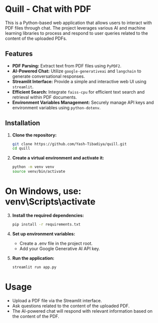 # Quill - Chat with PDF

This is a Python-based web application that allows users to interact with PDF files through chat. The project leverages various AI and machine learning libraries to process and respond to user queries related to the content of the uploaded PDFs.

## Features

- **PDF Parsing:** Extract text from PDF files using `PyPDF2`.
- **AI-Powered Chat:** Utilize `google-generativeai` and `langchain` to generate conversational responses.
- **Streamlit Interface:** Provide a simple and interactive web UI using `streamlit`.
- **Efficient Search:** Integrate `faiss-cpu` for efficient text search and retrieval within PDF documents.
- **Environment Variables Management:** Securely manage API keys and environment variables using `python-dotenv`.

## Installation

1. **Clone the repository:**
   ```bash
   git clone https://github.com/Yash-Tibadiya/quill.git
   cd quill

2. **Create a virtual environment and activate it:**
   ```bash
   python -m venv venv
   source venv/bin/activate

  # On Windows, use: venv\Scripts\activate

3. **Install the required dependencies:**
   ```bash
   pip install -r requirements.txt

4. **Set up environment variables:**
   - Create a .env file in the project root.
   - Add your Google Generative AI API key.

5. **Run the application:**
   ```bash
   streamlit run app.py


# Usage
- Upload a PDF file via the Streamlit interface.
- Ask questions related to the content of the uploaded PDF.
- The AI-powered chat will respond with relevant information based on the content of the PDF.
     

   
